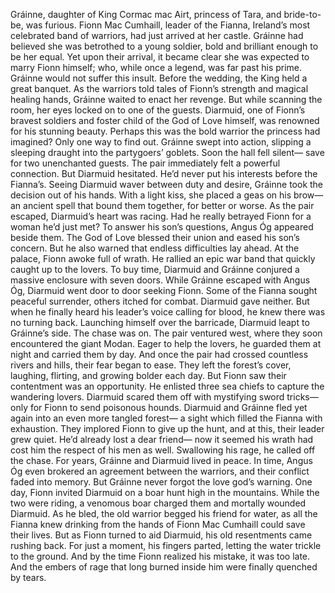 Gráinne, daughter of King Cormac mac Airt, princess of Tara, and bride-to-be, was furious. Fionn Mac Cumhaill, leader of the Fianna, Ireland’s most celebrated band  of warriors, had just arrived at her castle. Gráinne had believed she was betrothed to a young soldier, bold and brilliant enough to be her equal. Yet upon their arrival, it became clear she was expected to marry Fionn himself; who, while once a legend,  was far past his prime. Gráinne would not suffer this insult. Before the wedding, the King held a great banquet. As the warriors told tales of Fionn’s strength and magical healing hands, Gráinne waited to enact her revenge. But while scanning the room, her eyes locked on to one of the guests. Diarmuid, one of Fionn’s bravest soldiers and foster child  of the God of Love himself, was renowned for his stunning beauty. Perhaps this was the bold warrior the princess had imagined? Only one way to find out. Gráinne swept into action, slipping a sleeping draught  into the partygoers’ goblets. Soon the hall fell silent— save for two unenchanted guests. The pair immediately felt a powerful connection. But Diarmuid hesitated. He’d never put his interests before the Fianna’s. Seeing Diarmuid waver  between duty and desire, Gráinne took the decision  out of his hands. With a light kiss,  she placed a geas on his brow— an ancient spell that bound them together, for better or worse. As the pair escaped, Diarmuid’s heart was racing. Had he really betrayed Fionn  for a woman he’d just met? To answer his son’s questions,  Angus Óg appeared beside them. The God of Love blessed their union and eased his son’s concern. But he also warned that endless difficulties lay ahead. At the palace, Fionn awoke full of wrath. He rallied an epic war band that quickly caught up to the lovers. To buy time, Diarmuid and Gráinne conjured a massive enclosure with seven doors. While Gráinne escaped with Angus Óg, Diarmuid went door to door seeking Fionn. Some of the Fianna sought peaceful surrender, others itched for combat. Diarmuid gave neither. But when he finally heard his leader’s  voice calling for blood, he knew there was no turning back. Launching himself over the barricade, Diarmuid leapt to Gráinne’s side. The chase was on. The pair ventured west, where they soon  encountered the giant Modan. Eager to help the lovers, he guarded  them at night and carried them by day. And once the pair had crossed countless rivers and hills, their fear began to ease. They left the forest’s cover, laughing,  flirting, and growing bolder each day. But Fionn saw their contentment was an opportunity. He enlisted three sea chiefs  to capture the wandering lovers. Diarmuid scared them  off with mystifying sword tricks— only for Fionn to send poisonous hounds. Diarmuid and Gráinne fled yet again  into an even more tangled forest— a sight which filled the Fianna with exhaustion. They implored Fionn to give up the hunt, and at this, their leader grew quiet. He’d already lost a dear friend— now it seemed his wrath had cost him the respect of his men as well. Swallowing his rage,  he called off the chase. For years, Gráinne and Diarmuid lived in peace. In time, Angus Óg even brokered  an agreement between the warriors, and their conflict faded into memory. But Gráinne never forgot  the love god’s warning. One day, Fionn invited Diarmuid  on a boar hunt high in the mountains. While the two were riding, a venomous boar charged them and mortally wounded Diarmuid. As he bled, the old warrior begged  his friend for water, as all the Fianna knew drinking  from the hands of Fionn Mac Cumhaill could save their lives. But as Fionn turned to aid Diarmuid, his old resentments came rushing back. For just a moment, his fingers parted, letting the water trickle to the ground. And by the time Fionn realized  his mistake, it was too late. And the embers of rage that long burned inside him were finally quenched by tears. 